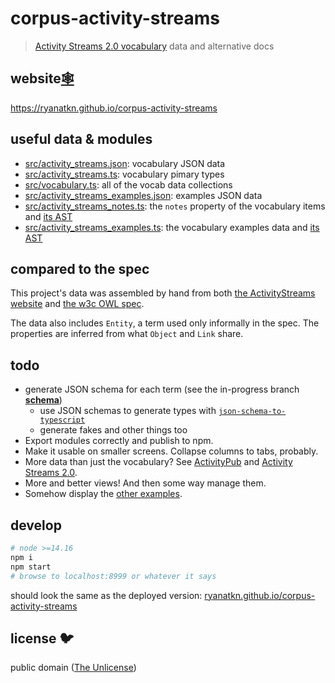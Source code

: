# corpus-activity-streams

> [Activity Streams 2.0 vocabulary](https://www.w3.org/TR/activitystreams-vocabulary/) data and alternative docs

## website[🕸️](https://ryanatkn.github.io/corpus-activity-streams)

<https://ryanatkn.github.io/corpus-activity-streams>

## useful data & modules

- [src/activity_streams.json](src/activity_streams.json): vocabulary JSON data
- [src/activity_streams.ts](src/activity_streams.ts): vocabulary pimary types
- [src/vocabulary.ts](src/vocabulary.ts): all of the vocab data collections
- [src/activity_streams_examples.json](src/activity_streams_examples.json): examples JSON data
- [src/activity_streams_notes.ts](src/activity_streams_notes.ts):
  the `notes` property of the vocabulary items and
  [its AST](src/activity_streams_notes_ast.json)
- [src/activity_streams_examples.ts](src/activity_streams_examples.ts):
  the vocabulary examples data and
  [its AST](src/activity_streams_examples_ast.json)

## compared to the spec

This project's data was assembled by hand from both
[the ActivityStreams website](https://www.w3.org/TR/activitystreams-vocabulary/) and
[the w3c OWL spec](https://github.com/w3c/activitystreams/blob/master/vocabulary/activitystreams2.owl).

The data also includes `Entity`, a term used only informally in the spec.
The properties are inferred from what `Object` and `Link` share.

## todo

- generate JSON schema for each term (see the in-progress branch
  [**schema**](https://github.com/ryanatkn/corpus-activity-streams/tree/schema))
  - use JSON schemas to generate types with
    [`json-schema-to-typescript`](https://github.com/bcherny/json-schema-to-typescript)
  - generate fakes and other things too
- Export modules correctly and publish to npm.
- Make it usable on smaller screens. Collapse columns to tabs, probably.
- More data than just the vocabulary?
  See [ActivityPub](https://www.w3.org/TR/activitypub/) and
  [Activity Streams 2.0](https://www.w3.org/TR/activitystreams-core/).
- More and better views! And then some way manage them.
- Somehow display the
  [other examples](https://github.com/ryanatkn/corpus-activity-streams/blob/main/src/activity_streams_examples.ts#L1426).

## develop

```bash
# node >=14.16
npm i
npm start
# browse to localhost:8999 or whatever it says
```

should look the same as the deployed version:
[ryanatkn.github.io/corpus-activity-streams](https://ryanatkn.github.io/corpus-activity-streams)

## license 🐦

public domain ([The Unlicense](license))

